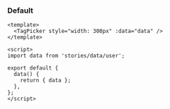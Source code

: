 ### Default

<!--start-code-->

```vue
<template>
  <TagPicker style="width: 300px" :data="data" />
</template>

<script>
import data from 'stories/data/user';

export default {
  data() {
    return { data };
  },
};
</script>
```

<!--end-code-->
